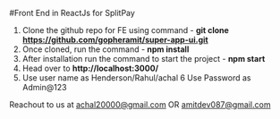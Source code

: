 

#Front End in ReactJs for SplitPay

1. Clone the github repo for FE using command - **git clone https://github.com/gopheramit/super-app-ui.git**
2. Once cloned, run the command - **npm install**
3. After installation run the command to start the project - **npm start**
4. Head over to **http://localhost:3000/**
5. Use user name as Henderson/Rahul/achal
6  Use Password as Admin@123






Reachout to us at achal20000@gmail.com OR amitdev087@gmail.com
